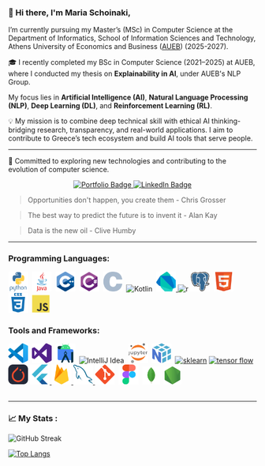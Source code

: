### 👋 Hi there, I'm Maria Schoinaki,
I’m currently pursuing my Master’s (MSc) in Computer Science at the Department of Informatics, School of Information Sciences and Technology, Athens University of Economics and Business (<a href='https://www.aueb.gr/en'>AUEB</a>) (2025-2027).

🎓 I recently completed my BSc in Computer Science (2021–2025) at AUEB, where I conducted my thesis on **Explainability in AI**, under AUEB's NLP Group.

My focus lies in **Artificial Intelligence (AI)**, **Natural Language Processing (NLP)**, **Deep Learning (DL)**, and **Reinforcement Learning (RL)**.

💡 My mission is to combine deep technical skill with ethical AI thinking-bridging research, transparency, and real-world applications. I aim to contribute to Greece’s tech ecosystem and build AI tools that serve people.

---

🎯 Committed to exploring new technologies and contributing to the evolution of computer science.

<div id="badges" align="center">
  <a href="https://mariaschoinaki.github.io/Portfolio/" target="_blank">
    <img src="https://img.shields.io/badge/Portfolio-ff69b4?style=for-the-badge&logo=web&logoColor=white" alt="Portfolio Badge"/>
  </a>
  <a href="https://www.linkedin.com/in/maria-schoinaki" target="_blank">
    <img src="https://img.shields.io/badge/LinkedIn-blue?style=for-the-badge&logo=linkedin&logoColor=white" alt="LinkedIn Badge"/>
  </a>
</div>

<div align="left">



> Opportunities don't happen, you create them - Chris Grosser

> The best way to predict the future is to invent it - Alan Kay

> Data is the new oil - Clive Humby
</div>
  
  
---

<h3 align="left">Programming Languages:</h3>
<div align="left">
  <img src="https://github.com/devicons/devicon/blob/master/icons/python/python-original-wordmark.svg" title="Python" alt="Python" width="40" height="40"/>&nbsp;
  <img src="https://github.com/devicons/devicon/blob/master/icons/java/java-original-wordmark.svg" title="Java" alt="Java" width="40" height="40"/>&nbsp;
  <img src="https://github.com/devicons/devicon/blob/master/icons/cplusplus/cplusplus-original.svg" title="C++" alt="C++" width="40" height="40"/>&nbsp;
  <img src="https://github.com/devicons/devicon/blob/master/icons/csharp/csharp-original.svg" title="C#" alt="C#" width="40" height="40"/>&nbsp;
  <img src="https://github.com/devicons/devicon/blob/master/icons/c/c-original.svg" title="C" alt="C" width="40" height="40"/>&nbsp;
  <img src="https://user-images.githubusercontent.com/25181517/185062810-7ee0c3d2-17f2-4a98-9d8a-a9576947692b.png" title="Kotlin" alt="Kotlin" width="40" height="40"/>&nbsp;
  <a href="https://dart.dev/" target="_blank"><img src="https://github.com/devicons/devicon/blob/master/icons/dart/dart-original.svg" alt="dart" width="40" height="40"> </a>
  <img src="https://upload.wikimedia.org/wikipedia/commons/thumb/1/1b/R_logo.svg/1200px-R_logo.svg.png" alt="r" width="40" height="40">
  <img src="https://github.com/devicons/devicon/blob/master/icons/postgresql/postgresql-original.svg" title="PostgreSQL" alt="PostgreSQL" width="40" height="40"/>&nbsp;
  <img src="https://github.com/devicons/devicon/blob/master/icons/html5/html5-original.svg" title="HTML5" alt="HTML" width="40" height="40"/>&nbsp;
  <img src="https://github.com/devicons/devicon/blob/master/icons/css3/css3-plain-wordmark.svg"  title="CSS3" alt="CSS" width="40" height="40"/>&nbsp;
  <img src="https://github.com/devicons/devicon/blob/master/icons/javascript/javascript-original.svg"  title="JavaScript" alt="JavaScript" width="36" height="36"/>&nbsp;

<h3 align="left">Tools and Frameworks:</h3>
  <img src="https://github.com/devicons/devicon/blob/master/icons/vscode/vscode-original.svg" title="VSCode" alt="VSCode" width="40" height="40"/>&nbsp;
  <img src="https://github.com/devicons/devicon/blob/master/icons/visualstudio/visualstudio-plain.svg" title="Visual Studio" alt="Visual Studio" width="40" height="40"/>&nbsp;
  <img src="https://github.com/devicons/devicon/blob/master/icons/androidstudio/androidstudio-original.svg" title="Android Studio" alt="Android Studio" width="40" height="40"/>&nbsp;
  <img src="https://media.giphy.com/media/iJWXxAr2Za6EtN2Row/giphy.gif" title="IntelliJ Idea" alt="IntelliJ Idea" width="40" height="40"/>&nbsp;
  <img src="https://github.com/devicons/devicon/blob/master/icons/jupyter/jupyter-original-wordmark.svg" title="Jupyter" alt="Jupyter" width="40" height="40"/>&nbsp;
  <img src="https://github.com/devicons/devicon/blob/master/icons/numpy/numpy-original.svg" title="Numpy" alt="Numpy" width="40" height="40"/>&nbsp;
  <a href="https://scikit-learn.org/stable/index.html" target="_blank"><img src="https://github.com/scikit-learn/scikit-learn/blob/main/doc/logos/scikit-learn-logo.png" alt="sklearn" width="60" height="40"/></a>
  <a href="https://www.tensorflow.org/" target="_blank"><img src="https://github.com/gilbarbara/logos/blob/main/logos/tensorflow.svg" alt="tensor flow" width="40" height="40"/></a>
  <a href="https://pytorch.org/" target="_blank"><img src="https://github.com/tandpfun/skill-icons/blob/main/icons/PyTorch-Dark.svg" alt="pytorch" width="40" height="40"/></a>
  <a href="https://flutter.dev/" target="_blank"><img src="https://github.com/devicons/devicon/blob/master/icons/flutter/flutter-original.svg" alt="flutter" width="40" height="40"> </a>
  <a href="https://firebase.google.com/" target="_blank"><img src="https://github.com/devicons/devicon/blob/master/icons/firebase/firebase-original.svg" alt="firebase" width="40" height="40"> </a>
  <a href="https://www.mysql.com/" target="_blank"><img src="https://github.com/devicons/devicon/blob/master/icons/mysql/mysql-original.svg" alt="my sql" width="40" height="40"/> </a>
  <img src="https://github.com/devicons/devicon/blob/master/icons/git/git-original.svg" title="Git" alt="Git" width="40" height="40"/>&nbsp;
  <img src="https://github.com/devicons/devicon/blob/master/icons/figma/figma-original.svg" title="Figma" alt="Figma" width="40" height="40"/>&nbsp;
  <!--<img src="https://cdn-icons-png.flaticon.com/128/11104/11104255.png" title="Github" alt="Github" width="40" height="40"/>&nbsp;-->
  <img src="https://github.com/devicons/devicon/blob/master/icons/mongodb/mongodb-original.svg"  title="MongoDB" alt="MongoDB" width="36" height="36"/>&nbsp;
  <img src="https://github.com/devicons/devicon/blob/master/icons/nodejs/nodejs-original.svg"  title="NodeJS" alt="NodeJS" width="36" height="36"/>&nbsp;
  <!--<img src="https://cdn-icons-png.flaticon.com/128/5968/5968853.png" title="Gitlab" alt="Gitlab" width="40" height="40"/>&nbsp;-->
</div>
<br>

---

<div align="left">

### 📈 My Stats :

![GitHub Streak](https://github-readme-streak-stats.herokuapp.com?user=MariaSchoinaki&theme=radical)

[![Top Langs](https://github-readme-stats.vercel.app/api/top-langs/?username=MariaSchoinaki&layout=compact&theme=radical)](https://github.com/anuraghazra/github-readme-stats)

</div>
